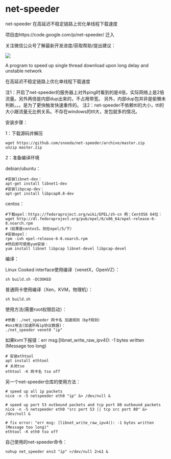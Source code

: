 # net-speeder
net-speeder 在高延迟不稳定链路上优化单线程下载速度 

项目由https://code.google.com/p/net-speeder/  迁入


关注微信公众号了解最新开发进度/获取帮助/提出建议：

<img src="http://www.snooda.com/images/qrcode.jpg" />


A program to speed up single thread download upon long delay and unstable network

在高延迟不稳定链路上优化单线程下载速度

注1：开启了net-speeder的服务器上对外ping时看到的是4倍，实际网络上是2倍流量。另外两倍是内部dup出来的，不占用带宽。
另外，内部dup包并非是偷懒未判断。。。是为了更快触发快速重传的。
注2：net-speeder不依赖ttl的大小，ttl的大小跟流量无比例关系。不存在windows的ttl大，发包就多的情况。


安装步骤：

1：下载源码并解压

    wget https://github.com/snooda/net-speeder/archive/master.zip
    unzip master.zip

2：准备编译环境

debian/ubuntu：

    #安装libnet-dev：
    apt-get install libnet1-dev
    #安装libpcap-dev：
    apt-get install libpcap0.8-dev 

centos： 

    #下载epel：https://fedoraproject.org/wiki/EPEL/zh-cn 例：CentOS6 64位：
    wget http://dl.fedoraproject.org/pub/epel/6/x86_64/epel-release-6-8.noarch.rpm
    #（如果是centos5，则在epel/5/下）
    #安装epel：
    rpm -ivh epel-release-6-8.noarch.rpm
    #然后即可使用yum安装：
    yum install libnet libpcap libnet-devel libpcap-devel

编译：

Linux Cooked interface使用编译（venetX，OpenVZ）：

    sh build.sh -DCOOKED

普通网卡使用编译（Xen，KVM，物理机）：

    sh build.sh

使用方法(需要root权限启动）：

    #参数：./net_speeder 网卡名 加速规则（bpf规则）
    #ovz用法(加速所有ip协议数据)： 
    ./net_speeder venet0 "ip"
    
如果kvm下报错：err msg:[libnet_write_raw_ipv4(): -1 bytes written (Message too long)
    
    # 安装ethtool
    apt install ethtool
    # 关闭tso
    ethtool -K 网卡名 tso off
    
另一个net-speeder仓库的使用方法：

    # speed up all ip packets
    nice -n -5 netspeeder eth0 "ip" &> /dev/null &

    # speed up port 53 outbound packets and tcp port 80 outbound packets
    nice -n -5 netspeeder eth0 "src port 53 || tcp src port 80" &> /dev/null &

    # fix error: "err msg: [libnet_write_raw_ipv4(): -1 bytes written (Message too long)"
    ethtool -K eth0 tso off
    
自己使用的net-speeder命令：
    
    nohup net_speeder ens3 "ip" >/dev/null 2>&1 &
